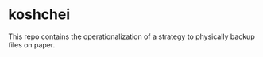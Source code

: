 # koshchei

This repo contains the operationalization of a strategy to physically backup files on paper.

